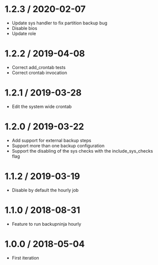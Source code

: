 
1.2.3 / 2020-02-07
==================

  * Update sys handler to fix partition backup bug
  * Disable bios
  * Update role

1.2.2 / 2019-04-08
==================

  * Correct add_crontab tests
  * Correct crontab invocation

1.2.1 / 2019-03-28
==================

  * Edit the system wide crontab

1.2.0 / 2019-03-22
==================

  * Add support for external backup steps
  * Support more than one backup configuration
  * Support the disabling of the sys checks with the include_sys_checks flag

1.1.2 / 2019-03-19
==================

  * Disable by default the hourly job

1.1.0 / 2018-08-31
==================

  * Feature to run backupninja hourly

1.0.0 / 2018-05-04
===================

  * First iteration
